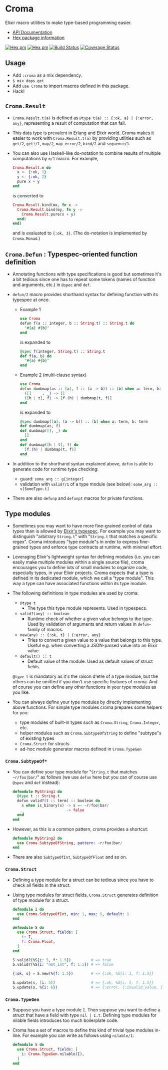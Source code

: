 Croma
=====

Elixir macro utilities to make type-based programming easier.
- [API Documentation](http://hexdocs.pm/croma/)
- [Hex package information](https://hex.pm/packages/croma)

[![Hex.pm](http://img.shields.io/hexpm/v/croma.svg)](https://hex.pm/packages/croma)
[![Hex.pm](http://img.shields.io/hexpm/dt/croma.svg)](https://hex.pm/packages/croma)
[![Build Status](https://travis-ci.org/skirino/croma.svg)](https://travis-ci.org/skirino/croma)
[![Coverage Status](https://coveralls.io/repos/skirino/croma/badge.png?branch=master)](https://coveralls.io/r/skirino/croma?branch=master)

## Usage

- Add `:croma` as a mix dependency.
- `$ mix deps.get`
- Add `use Croma` to import macros defined in this package.
- Hack!

## `Croma.Result`

- `Croma.Result.t(a)` is defined as `@type t(a) :: {:ok, a} | {:error, any}`,
  representing a result of computation that can fail.
- This data type is prevalent in Erlang and Elixir world.
  Croma makes it easier to work with `Croma.Result.t(a)` by providing utilities
  such as `get/2`, `get!/1`, `map/2`, `map_error/2`, `bind/2` and `sequence/1`.
- You can also use Haskell-like do-notation to combine results of multiple computations by `m/1` macro.
  For example,

    ```ex
    Croma.Result.m do
      x <- {:ok, 1}
      y <- {:ok, 2}
      pure x + y
    end
    ```

  is converted to

    ```ex
    Croma.Result.bind(mx, fn x ->
      Croma.Result.bind(my, fn y ->
        Croma.Result.pure(x + y)
      end)
    end)
    ```

  and is evaluated to `{:ok, 3}`.
  (The do-notation is implemented by `Croma.Monad`.)

## `Croma.Defun` : Typespec-oriented function definition

- Annotating functions with type specifications is good but sometimes it's a bit tedious
  since one has to repeat some tokens (names of function and arguments, etc.) in `@spec` and `def`.
- `defun/2` macro provides shorthand syntax for defining function with its typespec at once.
    - Example 1

        ```ex
        use Croma
        defun f(a :: integer, b :: String.t) :: String.t do
          "#{a} #{b}"
        end
        ```

      is expanded to

        ```ex
        @spec f(integer, String.t) :: String.t
        def f(a, b) do
          "#{a} #{b}"
        end
        ```
    - Example 2 (multi-clause syntax)

        ```ex
        use Croma
        defun dumbmap(as :: [a], f :: (a -> b)) :: [b] when a: term, b: term do
          ([]     , _) -> []
          ([h | t], f) -> [f.(h) | dumbmap(t, f)]
        end
        ```

      is expanded to

        ```ex
        @spec dumbmap([a], (a -> b)) :: [b] when a: term, b: term
        def dumbmap(as, f)
        def dumbmap([], _) do
          []
        end
        def dumbmap([h | t], f) do
          [f.(h) | dumbmap(t, f)]
        end
        ```

- In addition to the shorthand syntax explained above, `defun` is able to generate code for runtime type checking:
    - guard: `soma_arg :: g[integer]`
    - validation with `valid?/1` of a type module (see below): `some_arg :: v[SomeType.t]`
- There are also `defunp` and `defunpt` macros for private functions.

## Type modules

- Sometimes you may want to have more fine-grained control of data types than is allowed by [Elixir's typespec](https://hexdocs.pm/elixir/typespecs.html).
  For example you may want to distinguish "arbitrary `String.t`" with "`String.t` that matches a specific regex".
  Croma introduces "type module"s in order to express fine-grained types and enforce type contracts at runtime, with minimal effort.
- Leveraging Elixir's lightweight syntax for defining modules
  (i.e. you can easily make multiple modules within a single source file),
  croma encourages you to define lots of small modules to organize code, especially types, in your Elixir projects.
  Croma expects that a type is defined in its dedicated module, which we call a "type module".
  This way a type can have associated functions within its type module.
- The following definitions in type modules are used by croma:
    - `@type t`
        - The type this type module represents. Used in typespecs.
    - `valid?(any) :: boolean`
        - Runtime check of whether a given value belongs to the type.
          Used by validation of arguments and return values in `defun`-family of macros.
    - `new(any) :: {:ok, t} | {:error, any}`
        - Tries to convert a given value to a value that belongs to this type.
          Useful e.g. when converting a JSON-parsed value into an Elixir value.
    - `default() :: t`
        - Default value of the module. Used as default values of struct fields.

  `@type t` is mandatory as it's the raison d'etre of a type module,
  but the others can be omitted if you don't use specific features of croma.
  And of course you can define any other functions in your type modules as you like.
- You can always define your type modules by directly implementing above functions.
  For simple type modules croma prepares some helpers for you:
    - type modules of built-in types such as `Croma.String`, `Croma.Integer`, etc.
    - helper modules such as `Croma.SubtypeOfString` to define "subtype"s of existing types
    - `Croma.Struct` for structs
    - ad-hoc module generator macros defined in `Croma.TypeGen`

### `Croma.SubtypeOf*`

- You can define your type module for "`String.t` that matches `~r/foo|bar/`" as follows
  (we use `defun` here but you can of course use `@spec` and `def` instead):

    ```ex
    defmodule MyString1 do
      @type t :: String.t
      defun valid?(t :: term) :: boolean do
        s when is_binary(s) -> s =~ ~r/foo|bar/
        _                   -> false
      end
    end
    ```

- However, as this is a common pattern, croma provides a shortcut:

    ```ex
    defmodule MyString2 do
      use Croma.SubtypeOfString, pattern: ~r/foo|bar/
    end
    ```

- There are also `SubtypeOfInt`, `SubtypeOfFloat` and so on.

### `Croma.Struct`

- Defining a type module for a struct can be tedious since you have to check all fields in the struct.
- Using type modules for struct fields, `Croma.Struct` generates definition of type module for a struct.

    ```ex
    defmodule I do
      use Croma.SubtypeOfInt, min: 1, max: 5, default: 1
    end

    defmodule S do
      use Croma.Struct, fields: [
        i: I,
        f: Croma.Float,
      ]
    end

    S.valid?(%S{i: 5, f: 1.5})         # => true
    S.valid?(%S{i: "not_int", f: 1.5}) # => false

    {:ok, s} = S.new(%{f: 1.5})        # => {:ok, %S{i: 1, f: 1.5}}

    S.update(s, [i: 5])                # => {:ok, %S{i: 5, f: 1.5}}
    S.update(s, %{i: 6})               # => {:error, {:invalid_value, [S, I]}}
    ```

### `Croma.TypeGen`

- Suppose you have a type module `I`.
  Then suppose you want to define a struct that have a field with type `nil | I.t`.
  Defining type modules for nilable fields introduces too much boilerplate code.
- Croma has a set of macros to define this kind of trivial type modules in-line.
  For example you can write as follows using `nilable/1`:

    ```ex
    defmodule S do
      use Croma.Struct, fields: [
        i: Croma.TypeGen.nilable(I),
      ]
    end
    ```
